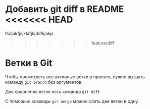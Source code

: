 Добавить git diff в README
<<<<<<< HEAD
=======
fsdjakfjsjklafjkjdsfkjakjs
>>>>>>> feature/diff


# Ветки в Git 

Чтобы посмотреть все активные ветки в проекте, нужно вызвать команду `git branch` без аргументов. 

Для сравнения веток есть команда `git diff`.

С помощью команды `git merge` можно слить две ветки в одну.
